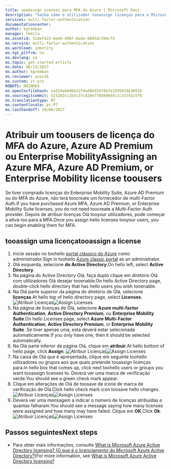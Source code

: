 ```yaml
---
title: aaaAssign icenses para MFA do Azure | Microsoft Docs
description: "Saiba como o utilizador tooassign licenças para o Microsoft Azure multi-factor Authentication."
services: multi-factor-authentication
documentationcenter: 
author: kgremban
manager: femila
ms.assetid: 514ef423-8ee6-4987-8a4e-80d5dc394cf9
ms.service: multi-factor-authentication
ms.workload: identity
ms.tgt_pltfrm: na
ms.devlang: na
ms.topic: get-started-article
ms.date: 06/13/2017
ms.author: kgremban
ms.reviewer: yossib
ms.custom: it-pro
ROBOTS: NOINDEX
ms.openlocfilehash: ca324eb4d6622fdad8bd3d74b7e1595919e36535
ms.sourcegitcommit: 523283cc1b3c37c428e77850964dc1c33742c5f0
ms.translationtype: MT
ms.contentlocale: pt-PT
ms.lasthandoff: 10/06/2017
---
```

# <a name="assigning-an-azure-mfa-azure-ad-premium-or-enterprise-mobility-license-toousers"></a><span data-ttu-id="fe639-103">Atribuir um toousers de licença do MFA do Azure, Azure AD Premium ou Enterprise Mobility</span><span class="sxs-lookup"><span data-stu-id="fe639-103">Assigning an Azure MFA, Azure AD Premium, or Enterprise Mobility license toousers</span></span>
<span data-ttu-id="fe639-104">Se tiver comprado licenças do Enterprise Mobility Suite, Azure AD Premium ou do MFA do Azure, não terá toocreate um fornecedor de multi-Factor Auth.</span><span class="sxs-lookup"><span data-stu-id="fe639-104">If you have purchased Azure MFA, Azure AD Premium, or Enterprise Mobility Suite licenses, you do not need toocreate a Multi-Factor Auth provider.</span></span> <span data-ttu-id="fe639-105">Depois de atribuir licenças Olá tooyour utilizadores, pode começar a ativá-los para a MFA.</span><span class="sxs-lookup"><span data-stu-id="fe639-105">Once you assign hello licenses tooyour users, you can begin enabling them for MFA.</span></span>

## <a name="tooassign-a-license"></a><span data-ttu-id="fe639-106">tooassign uma licença</span><span class="sxs-lookup"><span data-stu-id="fe639-106">tooassign a license</span></span>
1. <span data-ttu-id="fe639-107">Inicie sessão no toohello [portal clássico do Azure](https://manage.windowsazure.com) como administrador.</span><span class="sxs-lookup"><span data-stu-id="fe639-107">Sign in toohello [Azure classic portal](https://manage.windowsazure.com) as an administrator.</span></span>
2. <span data-ttu-id="fe639-108">Olá esquerda, selecione **do Active Directory**.</span><span class="sxs-lookup"><span data-stu-id="fe639-108">On hello left, select **Active Directory**.</span></span>
3. <span data-ttu-id="fe639-109">Na página do Active Directory Olá, faça duplo clique em diretório Olá com utilizadores Olá desejar tooenable.</span><span class="sxs-lookup"><span data-stu-id="fe639-109">On hello Active Directory page, double-click hello directory that has hello users you wish tooenable.</span></span>
4. <span data-ttu-id="fe639-110">Na Olá parte superior da página do diretório de Olá, selecione **licenças**.</span><span class="sxs-lookup"><span data-stu-id="fe639-110">At hello top of hello directory page, select **Licenses**.</span></span>
   <span data-ttu-id="fe639-111">![Atribuir Licenças](./media/multi-factor-authentication-get-started-assign-licenses/assign1.png)</span><span class="sxs-lookup"><span data-stu-id="fe639-111">![Assign Licenses](./media/multi-factor-authentication-get-started-assign-licenses/assign1.png)</span></span>
5. <span data-ttu-id="fe639-112">Na página de licenças de Olá, selecione **Azure multi-factor Authentication**, **Active Directory Premium**, ou **Enterprise Mobility Suite**.</span><span class="sxs-lookup"><span data-stu-id="fe639-112">On hello Licenses page, select **Azure Multi-Factor Authentication**, **Active Directory Premium**, or **Enterprise Mobility Suite**.</span></span>  <span data-ttu-id="fe639-113">Se tiver apenas uma, esta deverá estar selecionada automaticamente.</span><span class="sxs-lookup"><span data-stu-id="fe639-113">If you only have one, then it should be selected automatically.</span></span>
6. <span data-ttu-id="fe639-114">Na Olá parte inferior da página Olá, clique em **atribuir**.</span><span class="sxs-lookup"><span data-stu-id="fe639-114">At hello bottom of hello page, click **Assign**.</span></span>
   <span data-ttu-id="fe639-115">![Atribuir Licenças](./media/multi-factor-authentication-get-started-assign-licenses/assign3.png)</span><span class="sxs-lookup"><span data-stu-id="fe639-115">![Assign Licenses](./media/multi-factor-authentication-get-started-assign-licenses/assign3.png)</span></span>
7. <span data-ttu-id="fe639-116">Na caixa de Olá que é apresentada, clique em seguinte toohello utilizadores ou grupos aos que quais pretende tooassign licenças para.</span><span class="sxs-lookup"><span data-stu-id="fe639-116">In hello box that comes up, click next toohello users or groups you want tooassign licenses to.</span></span>  <span data-ttu-id="fe639-117">Deverá ver uma marca de verificação verde.</span><span class="sxs-lookup"><span data-stu-id="fe639-117">You should see a green check mark appear.</span></span>
8. <span data-ttu-id="fe639-118">Clique em alterações de Olá de toosave de ícone de marca de verificação de Olá.</span><span class="sxs-lookup"><span data-stu-id="fe639-118">Click hello check mark icon toosave hello changes.</span></span>
   <span data-ttu-id="fe639-119">![Atribuir Licenças](./media/multi-factor-authentication-get-started-assign-licenses/assign4.png)</span><span class="sxs-lookup"><span data-stu-id="fe639-119">![Assign Licenses](./media/multi-factor-authentication-get-started-assign-licenses/assign4.png)</span></span>
9. <span data-ttu-id="fe639-120">Deverá ver uma mensagem a indicar o número de licenças atribuídas e quantas falharam.</span><span class="sxs-lookup"><span data-stu-id="fe639-120">You should see a message saying how many licenses were assigned and how many may have failed.</span></span>  <span data-ttu-id="fe639-121">Clique em **OK**.</span><span class="sxs-lookup"><span data-stu-id="fe639-121">Click **Ok**.</span></span>
   <span data-ttu-id="fe639-122">![Atribuir Licenças](./media/multi-factor-authentication-get-started-assign-licenses/assign5.png)</span><span class="sxs-lookup"><span data-stu-id="fe639-122">![Assign Licenses](./media/multi-factor-authentication-get-started-assign-licenses/assign5.png)</span></span>

## <a name="next-steps"></a><span data-ttu-id="fe639-123">Passos seguintes</span><span class="sxs-lookup"><span data-stu-id="fe639-123">Next steps</span></span>

- <span data-ttu-id="fe639-124">Para obter mais informações, consulte [What is Microsoft Azure Active Directory licensing? (O que é o licenciamento do Microsoft Azure Active Directory?)](../active-directory/active-directory-licensing-what-is.md)</span><span class="sxs-lookup"><span data-stu-id="fe639-124">For more information, see [What is Microsoft Azure Active Directory licensing?](../active-directory/active-directory-licensing-what-is.md)</span></span>
